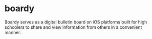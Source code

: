 # boardy
Boardy serves as a digital bulletin board on iOS platforms built for high schoolers to share and view information from others in a convenient manner.
